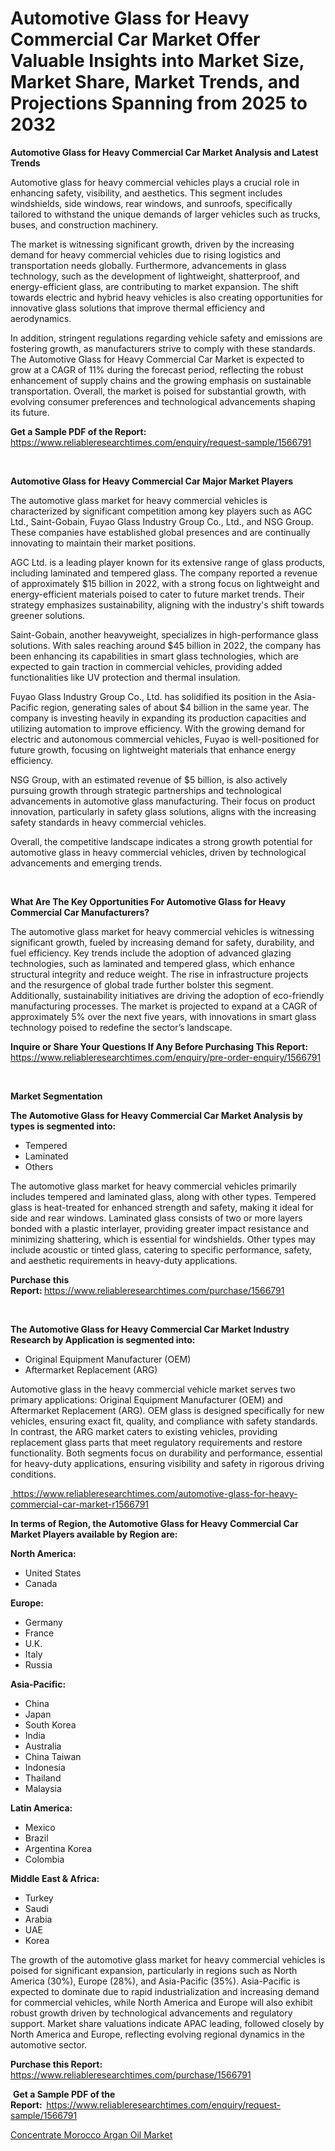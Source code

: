 <p><h1>Automotive Glass for Heavy Commercial Car Market Offer Valuable Insights into Market Size, Market Share, Market Trends, and Projections Spanning from 2025 to 2032</h1></p><p><strong>Automotive Glass for Heavy Commercial Car Market Analysis and Latest Trends</strong></p>
<p><p>Automotive glass for heavy commercial vehicles plays a crucial role in enhancing safety, visibility, and aesthetics. This segment includes windshields, side windows, rear windows, and sunroofs, specifically tailored to withstand the unique demands of larger vehicles such as trucks, buses, and construction machinery. </p><p>The market is witnessing significant growth, driven by the increasing demand for heavy commercial vehicles due to rising logistics and transportation needs globally. Furthermore, advancements in glass technology, such as the development of lightweight, shatterproof, and energy-efficient glass, are contributing to market expansion. The shift towards electric and hybrid heavy vehicles is also creating opportunities for innovative glass solutions that improve thermal efficiency and aerodynamics.</p><p>In addition, stringent regulations regarding vehicle safety and emissions are fostering growth, as manufacturers strive to comply with these standards. The Automotive Glass for Heavy Commercial Car Market is expected to grow at a CAGR of 11% during the forecast period, reflecting the robust enhancement of supply chains and the growing emphasis on sustainable transportation. Overall, the market is poised for substantial growth, with evolving consumer preferences and technological advancements shaping its future.</p></p>
<p><strong>Get a Sample PDF of the Report:&nbsp;</strong> <a href="https://www.reliableresearchtimes.com/enquiry/request-sample/1566791?utm_campaign=3219&utm_medium=2&utm_source=Github&utm_content=ia&utm_term=22032025&utm_id=automotive-glass-for-heavy-commercial-car">https://www.reliableresearchtimes.com/enquiry/request-sample/1566791</a></p>
<p>&nbsp;</p>
<p><strong>Automotive Glass for Heavy Commercial Car Major Market Players</strong></p>
<p><p>The automotive glass market for heavy commercial vehicles is characterized by significant competition among key players such as AGC Ltd., Saint-Gobain, Fuyao Glass Industry Group Co., Ltd., and NSG Group. These companies have established global presences and are continually innovating to maintain their market positions.</p><p>AGC Ltd. is a leading player known for its extensive range of glass products, including laminated and tempered glass. The company reported a revenue of approximately $15 billion in 2022, with a strong focus on lightweight and energy-efficient materials poised to cater to future market trends. Their strategy emphasizes sustainability, aligning with the industry's shift towards greener solutions.</p><p>Saint-Gobain, another heavyweight, specializes in high-performance glass solutions. With sales reaching around $45 billion in 2022, the company has been enhancing its capabilities in smart glass technologies, which are expected to gain traction in commercial vehicles, providing added functionalities like UV protection and thermal insulation.</p><p>Fuyao Glass Industry Group Co., Ltd. has solidified its position in the Asia-Pacific region, generating sales of about $4 billion in the same year. The company is investing heavily in expanding its production capacities and utilizing automation to improve efficiency. With the growing demand for electric and autonomous commercial vehicles, Fuyao is well-positioned for future growth, focusing on lightweight materials that enhance energy efficiency.</p><p>NSG Group, with an estimated revenue of $5 billion, is also actively pursuing growth through strategic partnerships and technological advancements in automotive glass manufacturing. Their focus on product innovation, particularly in safety glass solutions, aligns with the increasing safety standards in heavy commercial vehicles.</p><p>Overall, the competitive landscape indicates a strong growth potential for automotive glass in heavy commercial vehicles, driven by technological advancements and emerging trends.</p></p>
<p>&nbsp;</p>
<p><strong>What Are The Key Opportunities For Automotive Glass for Heavy Commercial Car Manufacturers?</strong></p>
<p><p>The automotive glass market for heavy commercial vehicles is witnessing significant growth, fueled by increasing demand for safety, durability, and fuel efficiency. Key trends include the adoption of advanced glazing technologies, such as laminated and tempered glass, which enhance structural integrity and reduce weight. The rise in infrastructure projects and the resurgence of global trade further bolster this segment. Additionally, sustainability initiatives are driving the adoption of eco-friendly manufacturing processes. The market is projected to expand at a CAGR of approximately 5% over the next five years, with innovations in smart glass technology poised to redefine the sector’s landscape.</p></p>
<p><strong>Inquire or Share Your Questions If Any Before Purchasing This Report:</strong> <a href="https://www.reliableresearchtimes.com/enquiry/pre-order-enquiry/1566791?utm_campaign=3219&utm_medium=2&utm_source=Github&utm_content=ia&utm_term=22032025&utm_id=automotive-glass-for-heavy-commercial-car">https://www.reliableresearchtimes.com/enquiry/pre-order-enquiry/1566791</a></p>
<p>&nbsp;</p>
<p><strong>Market Segmentation</strong></p>
<p><strong>The Automotive Glass for Heavy Commercial Car Market Analysis by types is segmented into:</strong></p>
<p><ul><li>Tempered</li><li>Laminated</li><li>Others</li></ul></p>
<p><p>The automotive glass market for heavy commercial vehicles primarily includes tempered and laminated glass, along with other types. Tempered glass is heat-treated for enhanced strength and safety, making it ideal for side and rear windows. Laminated glass consists of two or more layers bonded with a plastic interlayer, providing greater impact resistance and minimizing shattering, which is essential for windshields. Other types may include acoustic or tinted glass, catering to specific performance, safety, and aesthetic requirements in heavy-duty applications.</p></p>
<p><strong>Purchase this Report:&nbsp;</strong><a href="https://www.reliableresearchtimes.com/purchase/1566791?utm_campaign=3219&utm_medium=2&utm_source=Github&utm_content=ia&utm_term=22032025&utm_id=automotive-glass-for-heavy-commercial-car">https://www.reliableresearchtimes.com/purchase/1566791</a></p>
<p>&nbsp;</p>
<p><strong>The Automotive Glass for Heavy Commercial Car Market Industry Research by Application is segmented into:</strong></p>
<p><ul><li>Original Equipment Manufacturer (OEM)</li><li>Aftermarket Replacement (ARG)</li></ul></p>
<p><p>Automotive glass in the heavy commercial vehicle market serves two primary applications: Original Equipment Manufacturer (OEM) and Aftermarket Replacement (ARG). OEM glass is designed specifically for new vehicles, ensuring exact fit, quality, and compliance with safety standards. In contrast, the ARG market caters to existing vehicles, providing replacement glass parts that meet regulatory requirements and restore functionality. Both segments focus on durability and performance, essential for heavy-duty applications, ensuring visibility and safety in rigorous driving conditions.</p></p>
<p><a href="https://www.reliableresearchtimes.com/automotive-glass-for-heavy-commercial-car-market-r1566791?utm_campaign=3219&utm_medium=2&utm_source=Github&utm_content=ia&utm_term=22032025&utm_id=automotive-glass-for-heavy-commercial-car">&nbsp;https://www.reliableresearchtimes.com/automotive-glass-for-heavy-commercial-car-market-r1566791</a></p>
<p><strong>In terms of Region, the Automotive Glass for Heavy Commercial Car Market Players available by Region are:</strong></p>
<p>
    <p> <strong> North America: </strong>
        <ul>
            <li>United States</li>
            <li>Canada</li>
        </ul>
        </p> 
    <p> <strong> Europe: </strong>
        <ul>
            <li>Germany</li>
            <li>France</li>
            <li>U.K.</li>
            <li>Italy</li>
            <li>Russia</li>
        </ul>
        </p> 
    <p> <strong> Asia-Pacific: </strong>
        <ul>
            <li>China</li>
            <li>Japan</li>
            <li>South Korea</li>
            <li>India</li>
            <li>Australia</li>
            <li>China Taiwan</li>
            <li>Indonesia</li>
            <li>Thailand</li>
            <li>Malaysia</li>
        </ul>
        </p> 
    <p> <strong> Latin America: </strong>
        <ul>
            <li>Mexico</li>
            <li>Brazil</li>
            <li>Argentina Korea</li>
            <li>Colombia</li>
        </ul>
        </p> 
    <p> <strong> Middle East & Africa: </strong>
        <ul>
            <li>Turkey</li>
            <li>Saudi</li>
            <li>Arabia</li>
            <li>UAE</li>
            <li>Korea</li>
        </ul>
    </p>
    </p>
<p><p>The growth of the automotive glass market for heavy commercial vehicles is poised for significant expansion, particularly in regions such as North America (30%), Europe (28%), and Asia-Pacific (35%). Asia-Pacific is expected to dominate due to rapid industrialization and increasing demand for commercial vehicles, while North America and Europe will also exhibit robust growth driven by technological advancements and regulatory support. Market share valuations indicate APAC leading, followed closely by North America and Europe, reflecting evolving regional dynamics in the automotive sector.</p></p>
<p><strong>Purchase this Report: </strong><a href="https://www.reliableresearchtimes.com/purchase/1566791?utm_campaign=3219&utm_medium=2&utm_source=Github&utm_content=ia&utm_term=22032025&utm_id=automotive-glass-for-heavy-commercial-car">https://www.reliableresearchtimes.com/purchase/1566791</a></p>
<p>&nbsp;<strong>Get a Sample PDF of the Report:&nbsp;&nbsp;</strong><a href="https://www.reliableresearchtimes.com/enquiry/request-sample/1566791?utm_campaign=3219&utm_medium=2&utm_source=Github&utm_content=ia&utm_term=22032025&utm_id=automotive-glass-for-heavy-commercial-car">https://www.reliableresearchtimes.com/enquiry/request-sample/1566791</a></p>
<p><strong></strong></p>
<p><p><a href="https://github.com/bulkagumanvv/Market-Research-Report-List-1/blob/main/concentrate-morocco-argan-oil-market.md?utm_campaign=3219&utm_medium=2&utm_source=Github&utm_content=ia&utm_term=22032025&utm_id=automotive-glass-for-heavy-commercial-car">Concentrate Morocco Argan Oil Market</a></p></p>